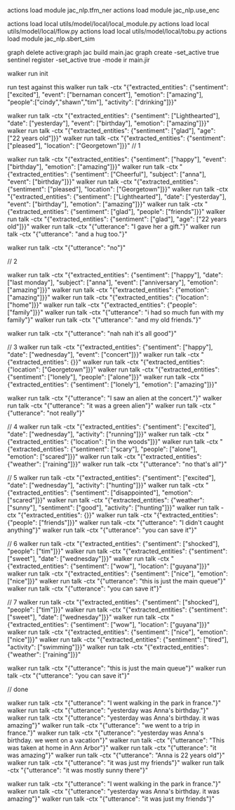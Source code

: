 actions load module jac_nlp.tfm_ner
actions load module jac_nlp.use_enc

actions load local utils/model/local/local_module.py
actions load local utils/model/local/flow.py
actions load local utils/model/local/tobu.py
actions load module jac_nlp.sbert_sim


graph delete active:graph
jac build main.jac
graph create -set_active true
sentinel register -set_active true -mode ir main.jir

walker run init

run test against this 
walker run talk -ctx "{\"extracted_entities\": {\"sentiment\": [\"excited\"], \"event\": [\"bernaman concert\"], \"emotion\": [\"amazing\"], \"people\":[\"cindy\",\"shawn\",\"tim\"], \"activity\": [\"drinking\"]}}"




walker run talk -ctx "{\"extracted_entities\": {\"sentiment\": [\"Lighthearted\"], \"date\": [\"yesterday\"], \"event\": [\"birthday\"], \"emotion\": [\"amazing\"]}}"
walker run talk -ctx "{\"extracted_entities\": {\"sentiment\": [\"glad\"], \"age\": [\"22 years old\"]}}"
walker run talk -ctx "{\"extracted_entities\": {\"sentiment\": [\"pleased\"], \"location\": [\"Georgetown\"]}}"
// 1

walker run talk -ctx "{\"extracted_entities\": {\"sentiment\": [\"happy\"], \"event\": [\"birthday\"], \"emotion\": [\"amazing\"]}}"
walker run talk -ctx "{\"extracted_entities\": {\"sentiment\": [\"Cheerful\"], \"subject\": [\"anna\"], \"event\": [\"birthday\"]}}"
walker run talk -ctx "{\"extracted_entities\": {\"sentiment\": [\"pleased\"], \"location\": [\"Georgetown\"]}}"
walker run talk -ctx "{\"extracted_entities\": {\"sentiment\": [\"Lighthearted\"], \"date\": [\"yesterday\"], \"event\": [\"birthday\"], \"emotion\": [\"amazing\"]}}"
walker run talk -ctx "{\"extracted_entities\": {\"sentiment\": [\"glad\"], \"people\": [\"friends\"]}}"
walker run talk -ctx "{\"extracted_entities\": {\"sentiment\": [\"glad\"], \"age\": [\"22 years old\"]}}"
walker run talk -ctx "{\"utterance\": \"I gave her a gift.\"}"
walker run talk -ctx "{\"utterance\": \"and a hug too.\"}"

walker run talk -ctx "{\"utterance\": \"no\"}"


// 2

walker run talk -ctx "{\"extracted_entities\": {\"sentiment\": [\"happy\"], \"date\": [\"last monday\"], \"subject\": [\"anna\"], \"event\": [\"anniversary\"], \"emotion\": [\"amazing\"]}}"
walker run talk -ctx "{\"extracted_entities\": {\"emotion\": [\"amazing\"]}}"
walker run talk -ctx "{\"extracted_entities\": {\"location\": [\"home\"]}}"
walker run talk -ctx "{\"extracted_entities\": {\"people\": [\"family\"]}}"
walker run talk -ctx "{\"utterance\": \"i had so much fun with my family\"}"
walker run talk -ctx "{\"utterance\": \"and my old friends.\"}"

walker run talk -ctx "{\"utterance\": \"nah nah it's all good\"}"


// 3
walker run talk -ctx "{\"extracted_entities\": {\"sentiment\": [\"happy\"], \"date\": [\"wednesday\"], \"event\": [\"concert\"]}}"
walker run talk -ctx "{\"extracted_entities\": {}}"
walker run talk -ctx "{\"extracted_entities\": {\"location\": [\"Georgetown\"]}}"
walker run talk -ctx "{\"extracted_entities\": {\"sentiment\": [\"lonely\"], \"people\": [\"alone\"]}}"
walker run talk -ctx "{\"extracted_entities\": {\"sentiment\": [\"lonely\"], \"emotion\": [\"amazing\"]}}"

walker run talk -ctx "{\"utterance\": \"I saw an alien at the concert.\"}"
walker run talk -ctx "{\"utterance\": \"it was a green alien\"}"
walker run talk -ctx "{\"utterance\": \"not really\"}"

// 4
walker run talk -ctx "{\"extracted_entities\": {\"sentiment\": [\"excited\"], \"date\": [\"wednesday\"], \"activity\": [\"running\"]}}"
walker run talk -ctx "{\"extracted_entities\": {\"location\": [\"in the woods\"]}}"
walker run talk -ctx "{\"extracted_entities\": {\"sentiment\": [\"scary\"], \"people\": [\"alone\"], \"emotion\": [\"scared\"]}}"
walker run talk -ctx "{\"extracted_entities\": {\"weather\": [\"raining\"]}}"
walker run talk -ctx "{\"utterance\": \"no that's all\"}"


// 5
walker run talk -ctx "{\"extracted_entities\": {\"sentiment\": [\"excited\"], \"date\": [\"wednesday\"], \"activity\": [\"hunting\"]}}"
walker run talk -ctx "{\"extracted_entities\": {\"sentiment\": [\"disappointed\"], \"emotion\": [\"scared\"]}}"
walker run talk -ctx "{\"extracted_entities\": {\"weather\": [\"sunny\"], \"sentiment\": [\"good\"], \"activity\": [\"hunting\"]}}"
walker run talk -ctx "{\"extracted_entities\": {}}"
walker run talk -ctx "{\"extracted_entities\": {\"people\": [\"friends\"]}}"
walker run talk -ctx "{\"utterance\": \"I didn't caught anything\"}"
walker run talk -ctx "{\"utterance\": \"you can save it\"}"


// 6
walker run talk -ctx "{\"extracted_entities\": {\"sentiment\": [\"shocked\"], \"people\": [\"tim\"]}}"
walker run talk -ctx "{\"extracted_entities\": {\"sentiment\": [\"sweet\"], \"date\": [\"wednesday\"]}}"
walker run talk -ctx "{\"extracted_entities\": {\"sentiment\": [\"wow\"], \"location\": [\"guyana\"]}}"
walker run talk -ctx "{\"extracted_entities\": {\"sentiment\": [\"nice\"], \"emotion\": [\"nice\"]}}"
walker run talk -ctx "{\"utterance\": \"this is just the main queue\"}"
walker run talk -ctx "{\"utterance\": \"you can save it\"}"


// 7
walker run talk -ctx "{\"extracted_entities\": {\"sentiment\": [\"shocked\"], \"people\": [\"tim\"]}}"
walker run talk -ctx "{\"extracted_entities\": {\"sentiment\": [\"sweet\"], \"date\": [\"wednesday\"]}}"
walker run talk -ctx "{\"extracted_entities\": {\"sentiment\": [\"wow\"], \"location\": [\"guyana\"]}}"
walker run talk -ctx "{\"extracted_entities\": {\"sentiment\": [\"nice\"], \"emotion\": [\"nice\"]}}"
walker run talk -ctx "{\"extracted_entities\": {\"sentiment\": [\"tired\"], \"activity\": [\"swimming\"]}}"
walker run talk -ctx "{\"extracted_entities\": {\"weather\": [\"raining\"]}}"

walker run talk -ctx "{\"utterance\": \"this is just the main queue\"}"
walker run talk -ctx "{\"utterance\": \"you can save it\"}"


// done


walker run talk -ctx "{\"utterance\": \"I went walking in the park in france.\"}"
walker run talk -ctx "{\"utterance\": \"yesterday was Anna's birthday.\"}"
walker run talk -ctx "{\"utterance\": \"yesterday was Anna's birthday. it was amazing\"}"
walker run talk -ctx "{\"utterance\": \"we went to a trip in france.\"}"
walker run talk -ctx "{\"utterance\": \"yesterday was Anna's birthday. we went on a vacation\"}"
walker run talk -ctx "{\"utterance\": \"This was taken at home in Ann Arbor\"}"
walker run talk -ctx "{\"utterance\": \"it was amazing\"}"
walker run talk -ctx "{\"utterance\": \"Anna is 22 years old\"}"
walker run talk -ctx "{\"utterance\": \"it was just my friends\"}"
walker run talk -ctx "{\"utterance\": \"it was mostly sunny there\"}"

walker run talk -ctx "{\"utterance\": \"I went walking in the park in france.\"}"
walker run talk -ctx "{\"utterance\": \"yesterday was Anna's birthday. it was amazing\"}"
walker run talk -ctx "{\"utterance\": \"it was just my friends\"}"



